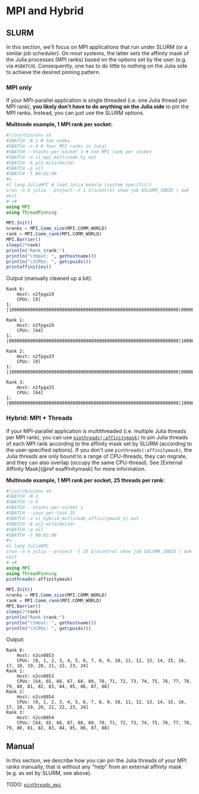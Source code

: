 # MPI and Hybrid

## SLURM

In this section, we'll focus on MPI applications that run under SLURM (or a similar job scheduler). On most systems, the latter sets the affinity mask of the Julia processes (MPI ranks) based on the options set by the user (e.g. via `#SBATCH`). Consequently, one has to do little to nothing on the Julia side to achieve the desired pinning pattern.

### MPI only

If your MPI-parallel application is single threaded (i.e. one Julia thread per MPI rank), **you likely don't have to do anything on the Julia side** to pin the MPI ranks. Instead, you can just use the SLURM options.

**Multinode example, 1 MPI rank per socket:**

```julia
#!/usr/bin/env sh
#SBATCH -N 2 # two nodes
#SBATCH -n 4 # four MPI ranks in total
#SBATCH --ntasks-per-socket 1 # one MPI rank per socket
#SBATCH -o sl_mpi_multinode_%j.out
#SBATCH -A pc2-mitarbeiter
#SBATCH -p all
#SBATCH -t 00:02:00
#=
ml lang JuliaHPC # load Julia module (system specific!)
srun -n 4 julia --project -t 1 $(scontrol show job $SLURM_JOBID | awk -F= '/Command=/{print $2}')
exit
# =#
using MPI
using ThreadPinning

MPI.Init()
nranks = MPI.Comm_size(MPI.COMM_WORLD)
rank = MPI.Comm_rank(MPI.COMM_WORLD)
MPI.Barrier()
sleep(2*rank)
println("Rank $rank:")
println("\tHost: ", gethostname())
println("\tCPUs: ", getcpuids())
printaffinities()
```

Output (manually cleaned up a bit):

```
Rank 0:
    Host: n2fpga19
    CPUs: [0]
1:   |1000000000000000000000000000000000000000000000000000000000000000|0000000000000000000000000000000000000000000000000000000000000000|

Rank 1:
    Host: n2fpga19
    CPUs: [64]
1:   |0000000000000000000000000000000000000000000000000000000000000000|1000000000000000000000000000000000000000000000000000000000000000|

Rank 2:
    Host: n2fpga33
    CPUs: [0]
1:   |1000000000000000000000000000000000000000000000000000000000000000|0000000000000000000000000000000000000000000000000000000000000000|

Rank 3:
    Host: n2fpga33
    CPUs: [64]
1:   |0000000000000000000000000000000000000000000000000000000000000000|1000000000000000000000000000000000000000000000000000000000000000|
```

### Hybrid: MPI + Threads

If your MPI-parallel application is multithreaded (i.e. multiple Julia threads per MPI rank), you can use [`pinthreads(:affinitymask)`](@ref) to pin Julia threads of each MPI rank according to the affinity mask set by SLURM (according to the user-specified options). If you don't use `pinthreads(:affinitymask)`, the Julia threads are only bound to a range of CPU-threads, they can migrate, and they can also overlap (occupy the same CPU-thread). See [External Affinity Mask](@ref exaffinitymask) for more information.

**Multinode example, 1 MPI rank per socket, 25 threads per rank:**

```julia
#!/usr/bin/env sh
#SBATCH -N 2
#SBATCH -n 4
#SBATCH --ntasks-per-socket 1
#SBATCH --cpus-per-task 25
#SBATCH -o sl_hybrid_multinode_affinitymask_%j.out
#SBATCH -A pc2-mitarbeiter
#SBATCH -p all
#SBATCH -t 00:02:00
#=
ml lang JuliaHPC
srun -n 4 julia --project -t 25 $(scontrol show job $SLURM_JOBID | awk -F= '/Command=/{print $2}')
exit
# =#
using MPI
using ThreadPinning
pinthreads(:affinitymask)

MPI.Init()
nranks = MPI.Comm_size(MPI.COMM_WORLD)
rank = MPI.Comm_rank(MPI.COMM_WORLD)
MPI.Barrier()
sleep(2*rank)
println("Rank $rank:")
println("\tHost: ", gethostname())
println("\tCPUs: ", getcpuids())
```

Output:

```
Rank 0:
    Host: n2cn0853
    CPUs: [0, 1, 2, 3, 4, 5, 6, 7, 8, 9, 10, 11, 12, 13, 14, 15, 16, 17, 18, 19, 20, 21, 22, 23, 24]
Rank 1:
    Host: n2cn0853
    CPUs: [64, 65, 66, 67, 68, 69, 70, 71, 72, 73, 74, 75, 76, 77, 78, 79, 80, 81, 82, 83, 84, 85, 86, 87, 88]
Rank 2:
    Host: n2cn0854
    CPUs: [0, 1, 2, 3, 4, 5, 6, 7, 8, 9, 10, 11, 12, 13, 14, 15, 16, 17, 18, 19, 20, 21, 22, 23, 24]
Rank 3:
    Host: n2cn0854
    CPUs: [64, 65, 66, 67, 68, 69, 70, 71, 72, 73, 74, 75, 76, 77, 78, 79, 80, 81, 82, 83, 84, 85, 86, 87, 88]
```

## Manual

In this section, we describe how you can pin the Julia threads of your MPI ranks manually, that is without any "help" from an external affinity mask (e.g. as set by SLURM, see above).

TODO: [`pinthreads_mpi`](@ref)